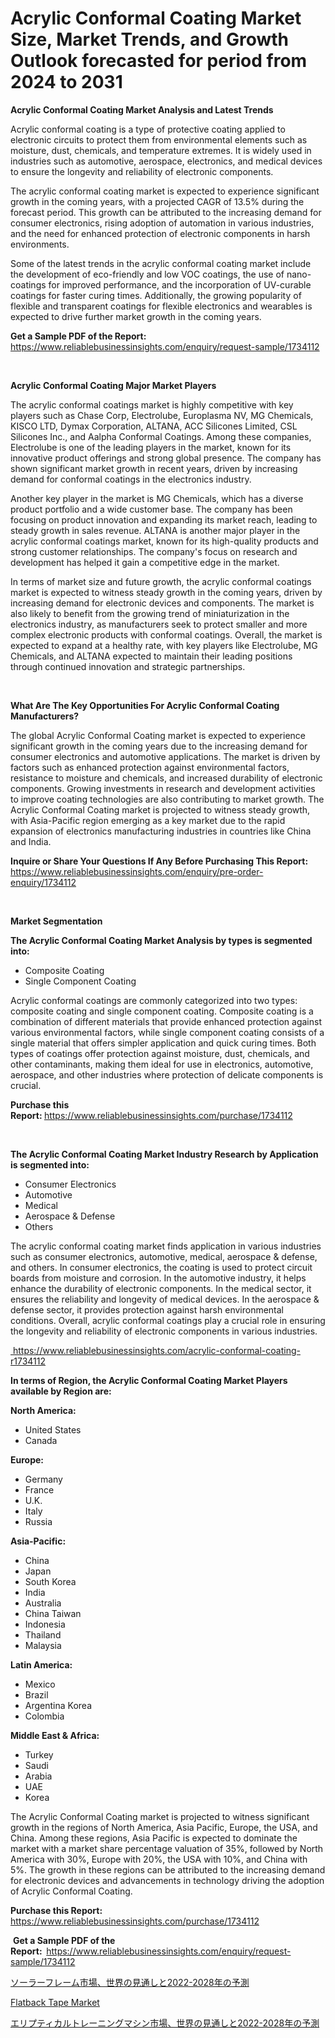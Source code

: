 <p><h1>Acrylic Conformal Coating Market Size, Market Trends, and Growth Outlook forecasted for period from 2024 to 2031</h1></p><p><strong>Acrylic Conformal Coating Market Analysis and Latest Trends</strong></p>
<p><p>Acrylic conformal coating is a type of protective coating applied to electronic circuits to protect them from environmental elements such as moisture, dust, chemicals, and temperature extremes. It is widely used in industries such as automotive, aerospace, electronics, and medical devices to ensure the longevity and reliability of electronic components.</p><p>The acrylic conformal coating market is expected to experience significant growth in the coming years, with a projected CAGR of 13.5% during the forecast period. This growth can be attributed to the increasing demand for consumer electronics, rising adoption of automation in various industries, and the need for enhanced protection of electronic components in harsh environments.</p><p>Some of the latest trends in the acrylic conformal coating market include the development of eco-friendly and low VOC coatings, the use of nano-coatings for improved performance, and the incorporation of UV-curable coatings for faster curing times. Additionally, the growing popularity of flexible and transparent coatings for flexible electronics and wearables is expected to drive further market growth in the coming years.</p></p>
<p><strong>Get a Sample PDF of the Report:&nbsp;</strong> <a href="https://www.reliablebusinessinsights.com/enquiry/request-sample/1734112">https://www.reliablebusinessinsights.com/enquiry/request-sample/1734112</a></p>
<p>&nbsp;</p>
<p><strong>Acrylic Conformal Coating Major Market Players</strong></p>
<p><p>The acrylic conformal coatings market is highly competitive with key players such as Chase Corp, Electrolube, Europlasma NV, MG Chemicals, KISCO LTD, Dymax Corporation, ALTANA, ACC Silicones Limited, CSL Silicones Inc., and Aalpha Conformal Coatings. Among these companies, Electrolube is one of the leading players in the market, known for its innovative product offerings and strong global presence. The company has shown significant market growth in recent years, driven by increasing demand for conformal coatings in the electronics industry.</p><p>Another key player in the market is MG Chemicals, which has a diverse product portfolio and a wide customer base. The company has been focusing on product innovation and expanding its market reach, leading to steady growth in sales revenue. ALTANA is another major player in the acrylic conformal coatings market, known for its high-quality products and strong customer relationships. The company's focus on research and development has helped it gain a competitive edge in the market.</p><p>In terms of market size and future growth, the acrylic conformal coatings market is expected to witness steady growth in the coming years, driven by increasing demand for electronic devices and components. The market is also likely to benefit from the growing trend of miniaturization in the electronics industry, as manufacturers seek to protect smaller and more complex electronic products with conformal coatings. Overall, the market is expected to expand at a healthy rate, with key players like Electrolube, MG Chemicals, and ALTANA expected to maintain their leading positions through continued innovation and strategic partnerships.</p></p>
<p>&nbsp;</p>
<p><strong>What Are The Key Opportunities For Acrylic Conformal Coating Manufacturers?</strong></p>
<p><p>The global Acrylic Conformal Coating market is expected to experience significant growth in the coming years due to the increasing demand for consumer electronics and automotive applications. The market is driven by factors such as enhanced protection against environmental factors, resistance to moisture and chemicals, and increased durability of electronic components. Growing investments in research and development activities to improve coating technologies are also contributing to market growth. The Acrylic Conformal Coating market is projected to witness steady growth, with Asia-Pacific region emerging as a key market due to the rapid expansion of electronics manufacturing industries in countries like China and India.</p></p>
<p><strong>Inquire or Share Your Questions If Any Before Purchasing This Report:</strong> <a href="https://www.reliablebusinessinsights.com/enquiry/pre-order-enquiry/1734112">https://www.reliablebusinessinsights.com/enquiry/pre-order-enquiry/1734112</a></p>
<p>&nbsp;</p>
<p><strong>Market Segmentation</strong></p>
<p><strong>The Acrylic Conformal Coating Market Analysis by types is segmented into:</strong></p>
<p><ul><li>Composite Coating</li><li>Single Component Coating</li></ul></p>
<p><p>Acrylic conformal coatings are commonly categorized into two types: composite coating and single component coating. Composite coating is a combination of different materials that provide enhanced protection against various environmental factors, while single component coating consists of a single material that offers simpler application and quick curing times. Both types of coatings offer protection against moisture, dust, chemicals, and other contaminants, making them ideal for use in electronics, automotive, aerospace, and other industries where protection of delicate components is crucial.</p></p>
<p><strong>Purchase this Report:&nbsp;</strong><a href="https://www.reliablebusinessinsights.com/purchase/1734112">https://www.reliablebusinessinsights.com/purchase/1734112</a></p>
<p>&nbsp;</p>
<p><strong>The Acrylic Conformal Coating Market Industry Research by Application is segmented into:</strong></p>
<p><ul><li>Consumer Electronics</li><li>Automotive</li><li>Medical</li><li>Aerospace & Defense</li><li>Others</li></ul></p>
<p><p>The acrylic conformal coating market finds application in various industries such as consumer electronics, automotive, medical, aerospace & defense, and others. In consumer electronics, the coating is used to protect circuit boards from moisture and corrosion. In the automotive industry, it helps enhance the durability of electronic components. In the medical sector, it ensures the reliability and longevity of medical devices. In the aerospace & defense sector, it provides protection against harsh environmental conditions. Overall, acrylic conformal coatings play a crucial role in ensuring the longevity and reliability of electronic components in various industries.</p></p>
<p><a href="https://www.reliablebusinessinsights.com/acrylic-conformal-coating-r1734112">&nbsp;https://www.reliablebusinessinsights.com/acrylic-conformal-coating-r1734112</a></p>
<p><strong>In terms of Region, the Acrylic Conformal Coating Market Players available by Region are:</strong></p>
<p>
    <p> <strong> North America: </strong>
        <ul>
            <li>United States</li>
            <li>Canada</li>
        </ul>
        </p> 
    <p> <strong> Europe: </strong>
        <ul>
            <li>Germany</li>
            <li>France</li>
            <li>U.K.</li>
            <li>Italy</li>
            <li>Russia</li>
        </ul>
        </p> 
    <p> <strong> Asia-Pacific: </strong>
        <ul>
            <li>China</li>
            <li>Japan</li>
            <li>South Korea</li>
            <li>India</li>
            <li>Australia</li>
            <li>China Taiwan</li>
            <li>Indonesia</li>
            <li>Thailand</li>
            <li>Malaysia</li>
        </ul>
        </p> 
    <p> <strong> Latin America: </strong>
        <ul>
            <li>Mexico</li>
            <li>Brazil</li>
            <li>Argentina Korea</li>
            <li>Colombia</li>
        </ul>
        </p> 
    <p> <strong> Middle East & Africa: </strong>
        <ul>
            <li>Turkey</li>
            <li>Saudi</li>
            <li>Arabia</li>
            <li>UAE</li>
            <li>Korea</li>
        </ul>
    </p>
    </p>
<p><p>The Acrylic Conformal Coating market is projected to witness significant growth in the regions of North America, Asia Pacific, Europe, the USA, and China. Among these regions, Asia Pacific is expected to dominate the market with a market share percentage valuation of 35%, followed by North America with 30%, Europe with 20%, the USA with 10%, and China with 5%. The growth in these regions can be attributed to the increasing demand for electronic devices and advancements in technology driving the adoption of Acrylic Conformal Coating.</p></p>
<p><strong>Purchase this Report: </strong><a href="https://www.reliablebusinessinsights.com/purchase/1734112">https://www.reliablebusinessinsights.com/purchase/1734112</a></p>
<p>&nbsp;<strong>Get a Sample PDF of the Report:&nbsp;&nbsp;</strong><a href="https://www.reliablebusinessinsights.com/enquiry/request-sample/1734112">https://www.reliablebusinessinsights.com/enquiry/request-sample/1734112</a></p>
<p><strong></strong></p>
<p><p><a href="https://github.com/TysonKub/Market-Research-Report-List-1/blob/main/2549028131374.md">ソーラーフレーム市場、世界の見通しと2022-2028年の予測</a></p><p><a href="https://github.com/irfadac/Market-Research-Report-List-3/blob/main/flatback-tape-market.md">Flatback Tape Market</a></p><p><a href="https://github.com/RaeJenkins1952/Market-Research-Report-List-1/blob/main/9665089131373.md">エリプティカルトレーニングマシン市場、世界の見通しと2022-2028年の予測</a></p></p>